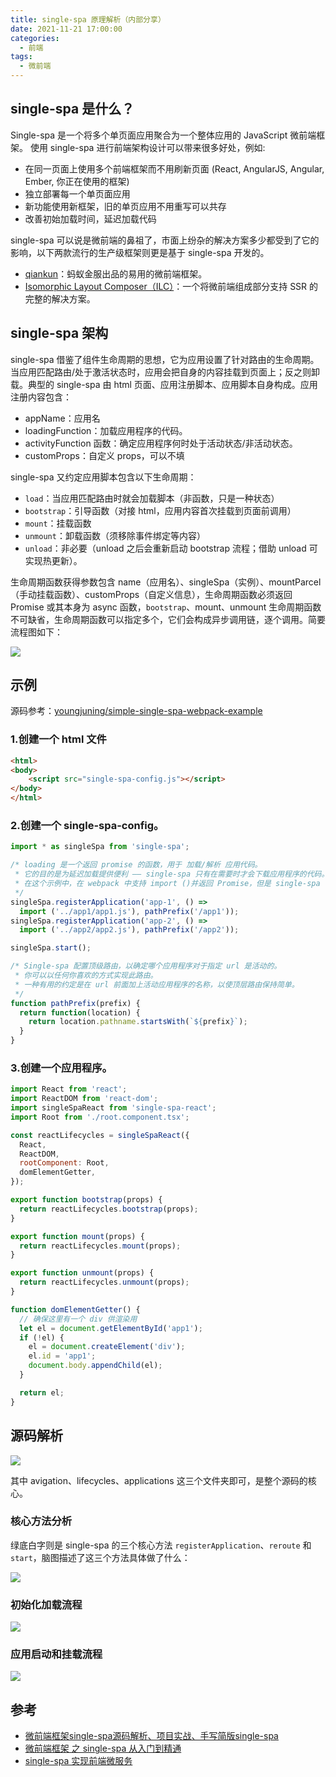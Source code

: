 ```yaml
---
title: single-spa 原理解析（内部分享）
date: 2021-11-21 17:00:00
categories:
  - 前端
tags:
  - 微前端
---
```


## single-spa 是什么？

Single-spa 是一个将多个单页面应用聚合为一个整体应用的 JavaScript 微前端框架。 使用 single-spa 进行前端架构设计可以带来很多好处，例如:

- 在同一页面上使用多个前端框架而不用刷新页面 (React, AngularJS, Angular, Ember, 你正在使用的框架)
- 独立部署每一个单页面应用
- 新功能使用新框架，旧的单页应用不用重写可以共存
- 改善初始加载时间，延迟加载代码

single-spa 可以说是微前端的鼻祖了，市面上纷杂的解决方案多少都受到了它的影响，以下两款流行的生产级框架则更是基于 single-spa 开发的。

- [qiankun](https://qiankun.umijs.org/zh/guide)：蚂蚁金服出品的易用的微前端框架。
- [Isomorphic Layout Composer（ILC）](https://github.com/namecheap/ilc)：一个将微前端组成部分支持 SSR 的完整的解决方案。

## single-spa 架构

single-spa 借鉴了组件生命周期的思想，它为应用设置了针对路由的生命周期。当应用匹配路由/处于激活状态时，应用会把自身的内容挂载到页面上；反之则卸载。典型的 single-spa 由 html 页面、应用注册脚本、应用脚本自身构成。应用注册内容包含：

- appName：应用名
- loadingFunction：加载应用程序的代码。
- activityFunction 函数：确定应用程序何时处于活动状态/非活动状态。
- customProps：自定义 props，可以不填

single-spa 又约定应用脚本包含以下生命周期：

- `load`：当应用匹配路由时就会加载脚本（非函数，只是一种状态）
- `bootstrap`：引导函数（对接 html，应用内容首次挂载到页面前调用）
- `mount`：挂载函数
- `unmount`：卸载函数（须移除事件绑定等内容）
- `unload`：非必要（unload 之后会重新启动 bootstrap 流程；借助 unload 可实现热更新）。

生命周期函数获得参数包含 name（应用名）、singleSpa（实例）、mountParcel（手动挂载函数）、customProps（自定义信息），生命周期函数必须返回 Promise 或其本身为 async 函数，`bootstrap`、mount、unmount 生命周期函数不可缺省，生命周期函数可以指定多个，它们会构成异步调用链，逐个调用。简要流程图如下：

![](https://cdn.jsdelivr.net/gh/youngjuning/images/202111221340570.png)

## 示例

源码参考：[youngjuning/simple-single-spa-webpack-example](https://github.com/youngjuning/simple-single-spa-webpack-example)

### 1.创建一个 html 文件

```html
<html>
<body>
    <script src="single-spa-config.js"></script>
</body>
</html>
```

### 2.创建一个 single-spa-config。

```js
import * as singleSpa from 'single-spa';

/* loading 是一个返回 promise 的函数，用于 加载/解析 应用代码。
 * 它的目的是为延迟加载提供便利 —— single-spa 只有在需要时才会下载应用程序的代码。
 * 在这个示例中，在 webpack 中支持 import ()并返回 Promise，但是 single-spa 可以使用任何返回 Promise 的加载函数。
 */
singleSpa.registerApplication('app-1', () =>
  import ('../app1/app1.js'), pathPrefix('/app1'));
singleSpa.registerApplication('app-2', () =>
  import ('../app2/app2.js'), pathPrefix('/app2'));

singleSpa.start();

/* Single-spa 配置顶级路由，以确定哪个应用程序对于指定 url 是活动的。
 * 你可以以任何你喜欢的方式实现此路由。
 * 一种有用的约定是在 url 前面加上活动应用程序的名称，以使顶层路由保持简单。
 */
function pathPrefix(prefix) {
  return function(location) {
    return location.pathname.startsWith(`${prefix}`);
  }
}
```

### 3.创建一个应用程序。

```js
import React from 'react';
import ReactDOM from 'react-dom';
import singleSpaReact from 'single-spa-react';
import Root from './root.component.tsx';

const reactLifecycles = singleSpaReact({
  React,
  ReactDOM,
  rootComponent: Root,
  domElementGetter,
});

export function bootstrap(props) {
  return reactLifecycles.bootstrap(props);
}

export function mount(props) {
  return reactLifecycles.mount(props);
}

export function unmount(props) {
  return reactLifecycles.unmount(props);
}

function domElementGetter() {
  // 确保这里有一个 div 供渲染用
  let el = document.getElementById('app1');
  if (!el) {
    el = document.createElement('div');
    el.id = 'app1';
    document.body.appendChild(el);
  }

  return el;
}
```

## 源码解析

![](https://cdn.jsdelivr.net/gh/youngjuning/images/202111221420019.png)

其中 avigation、lifecycles、applications 这三个文件夹即可，是整个源码的核心。

### 核心方法分析

绿底白字则是 single-spa 的三个核心方法 `registerApplication`、`reroute` 和 `start`，脑图描述了这三个方法具体做了什么：

![](https://cdn.jsdelivr.net/gh/youngjuning/images/202111221417558.png)

### 初始化加载流程

![](https://cdn.jsdelivr.net/gh/youngjuning/images/202111221423159.png)

### 应用启动和挂载流程

![](https://cdn.jsdelivr.net/gh/youngjuning/images/202111221423521.png)

## 参考

- [微前端框架single-spa源码解析、项目实战、手写简版single-spa](https://juejin.cn/post/6941402712890638367)
- [微前端框架 之 single-spa 从入门到精通](https://juejin.cn/post/6862661545592111111#heading-43)
- [single-spa 实现前端微服务](https://zhuanlan.zhihu.com/p/107059106)
